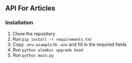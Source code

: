 ## API For Articles

### Installation
1. Clone the repository
2. Run `pip install -r requirements.txt`
3. Copy `.env.example` to `.env` and fill in the required fields
4. Run `python alembic upgrade head`
5. Run `python main.py`